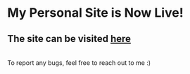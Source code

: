 # My Personal Site is Now Live!
## The site can be visited [here](https://thesagarsaha.github.io/me/)
<br>
To report any bugs, feel free to reach out to me :)

